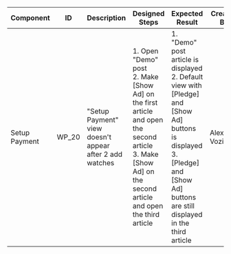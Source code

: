 Component |	ID |	Description |	Designed Steps |	Expected Result |	Created<br> By |	Last<br> Updated |
 --- | --- | --- | --- | --- | --- | --- |
 Setup Payment | WP_20 | "Setup Payment" view doesn't appear after 2 add watches | 1. Open "Demo" post <br> 2. Make [Show Ad] on the first article and open the second article <br> 3. Make [Show Ad] on the second article and open the third article | 1. "Demo" post article is displayed <br> 2. Default view with [Pledge] and [Show Ad] buttons is displayed <br> 3. [Pledge] and [Show Ad] buttons are still displayed in the third article | Alexandr Vozicov | 31.05.2017
